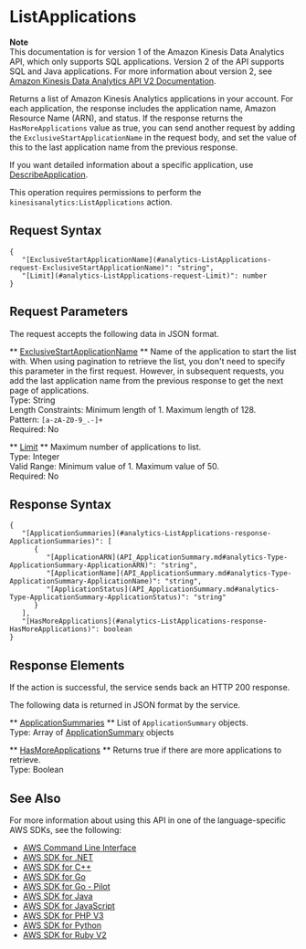 # ListApplications<a name="API_ListApplications"></a>

**Note**  
This documentation is for version 1 of the Amazon Kinesis Data Analytics API, which only supports SQL applications\. Version 2 of the API supports SQL and Java applications\. For more information about version 2, see [Amazon Kinesis Data Analytics API V2 Documentation](/kinesisanalytics/latest/apiv2/Welcome.html)\.

Returns a list of Amazon Kinesis Analytics applications in your account\. For each application, the response includes the application name, Amazon Resource Name \(ARN\), and status\. If the response returns the `HasMoreApplications` value as true, you can send another request by adding the `ExclusiveStartApplicationName` in the request body, and set the value of this to the last application name from the previous response\. 

If you want detailed information about a specific application, use [DescribeApplication](https://docs.aws.amazon.com/kinesisanalytics/latest/dev/API_DescribeApplication.html)\.

This operation requires permissions to perform the `kinesisanalytics:ListApplications` action\.

## Request Syntax<a name="API_ListApplications_RequestSyntax"></a>

```
{
   "[ExclusiveStartApplicationName](#analytics-ListApplications-request-ExclusiveStartApplicationName)": "string",
   "[Limit](#analytics-ListApplications-request-Limit)": number
}
```

## Request Parameters<a name="API_ListApplications_RequestParameters"></a>

The request accepts the following data in JSON format\.

 ** [ExclusiveStartApplicationName](#API_ListApplications_RequestSyntax) **   <a name="analytics-ListApplications-request-ExclusiveStartApplicationName"></a>
Name of the application to start the list with\. When using pagination to retrieve the list, you don't need to specify this parameter in the first request\. However, in subsequent requests, you add the last application name from the previous response to get the next page of applications\.  
Type: String  
Length Constraints: Minimum length of 1\. Maximum length of 128\.  
Pattern: `[a-zA-Z0-9_.-]+`   
Required: No

 ** [Limit](#API_ListApplications_RequestSyntax) **   <a name="analytics-ListApplications-request-Limit"></a>
Maximum number of applications to list\.  
Type: Integer  
Valid Range: Minimum value of 1\. Maximum value of 50\.  
Required: No

## Response Syntax<a name="API_ListApplications_ResponseSyntax"></a>

```
{
   "[ApplicationSummaries](#analytics-ListApplications-response-ApplicationSummaries)": [ 
      { 
         "[ApplicationARN](API_ApplicationSummary.md#analytics-Type-ApplicationSummary-ApplicationARN)": "string",
         "[ApplicationName](API_ApplicationSummary.md#analytics-Type-ApplicationSummary-ApplicationName)": "string",
         "[ApplicationStatus](API_ApplicationSummary.md#analytics-Type-ApplicationSummary-ApplicationStatus)": "string"
      }
   ],
   "[HasMoreApplications](#analytics-ListApplications-response-HasMoreApplications)": boolean
}
```

## Response Elements<a name="API_ListApplications_ResponseElements"></a>

If the action is successful, the service sends back an HTTP 200 response\.

The following data is returned in JSON format by the service\.

 ** [ApplicationSummaries](#API_ListApplications_ResponseSyntax) **   <a name="analytics-ListApplications-response-ApplicationSummaries"></a>
List of `ApplicationSummary` objects\.   
Type: Array of [ApplicationSummary](API_ApplicationSummary.md) objects

 ** [HasMoreApplications](#API_ListApplications_ResponseSyntax) **   <a name="analytics-ListApplications-response-HasMoreApplications"></a>
Returns true if there are more applications to retrieve\.  
Type: Boolean

## See Also<a name="API_ListApplications_SeeAlso"></a>

For more information about using this API in one of the language\-specific AWS SDKs, see the following:
+  [AWS Command Line Interface](https://docs.aws.amazon.com/goto/aws-cli/kinesisanalytics-2015-08-14/ListApplications) 
+  [AWS SDK for \.NET](https://docs.aws.amazon.com/goto/DotNetSDKV3/kinesisanalytics-2015-08-14/ListApplications) 
+  [AWS SDK for C\+\+](https://docs.aws.amazon.com/goto/SdkForCpp/kinesisanalytics-2015-08-14/ListApplications) 
+  [AWS SDK for Go](https://docs.aws.amazon.com/goto/SdkForGoV1/kinesisanalytics-2015-08-14/ListApplications) 
+  [AWS SDK for Go \- Pilot](https://docs.aws.amazon.com/goto/SdkForGoPilot/kinesisanalytics-2015-08-14/ListApplications) 
+  [AWS SDK for Java](https://docs.aws.amazon.com/goto/SdkForJava/kinesisanalytics-2015-08-14/ListApplications) 
+  [AWS SDK for JavaScript](https://docs.aws.amazon.com/goto/AWSJavaScriptSDK/kinesisanalytics-2015-08-14/ListApplications) 
+  [AWS SDK for PHP V3](https://docs.aws.amazon.com/goto/SdkForPHPV3/kinesisanalytics-2015-08-14/ListApplications) 
+  [AWS SDK for Python](https://docs.aws.amazon.com/goto/boto3/kinesisanalytics-2015-08-14/ListApplications) 
+  [AWS SDK for Ruby V2](https://docs.aws.amazon.com/goto/SdkForRubyV2/kinesisanalytics-2015-08-14/ListApplications) 